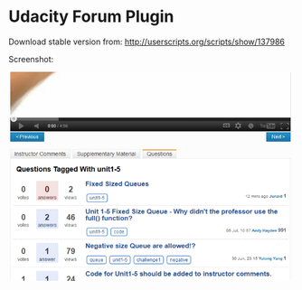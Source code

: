 Udacity Forum Plugin
====================

Download stable version from: http://userscripts.org/scripts/show/137986

Screenshot:

![Udacity Forum Plugin Screenshot](https://github.com/bcoughlan/Udacity-Forum-Plugin/raw/master/screenshot.png "Udacity Forum Plugin Screenshot") 
